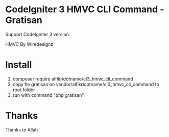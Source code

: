 # CodeIgniter 3 HMVC CLI Command - Gratisan

Support CodeIgniter 3 version.

HMVC By Wiredesignz

# Install
1. composer require alfikridotname/ci3_hmvc_cli_command
2. copy fle gratisan on vendor/alfikridotname/ci3_hmvc_cli_command to root folder
3. run with command "php gratisan"

# Thanks
Thanks to Allah


